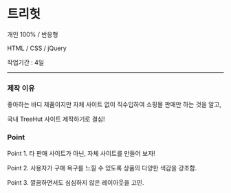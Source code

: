 # 트리헛

개인 100% / 반응형

HTML / CSS / jQuery

작업기간 : 4일

---
### 제작 이유
좋아하는 바디 제품이지만 자체 사이트 없이 직수입하여 쇼핑몰 판매만 하는 것을 알고,

 국내 TreeHut 사이트 제작하기로 결심!

### Point
Point 1. 타 판매 사이트가 아닌, 자체 사이트를 만들어 보자!

Point 2. 사용자가 구매 욕구를 느낄 수 있도록 상품의 다양한 색감을 강조함.

Point 3. 깔끔하면서도 심심하지 않은 레이아웃을 고민.

<br/>